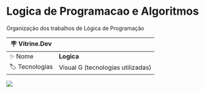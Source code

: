 # Logica de Programacao e Algoritmos

Organização dos trabalhos de Lógica de Programação

| :placard: Vitrine.Dev |     |
| -------------  | --- |
| :sparkles: Nome        | **Logica**
| :label: Tecnologias | Visual G (tecnologias utilizadas)

<!-- Inserir imagem com a #vitrinedev ao final do link -->
![](https://www.brasilcode.com.br/wp-content/uploads/2020/09/Logica-de-programacao-1024x427.png#vitrinedev)


